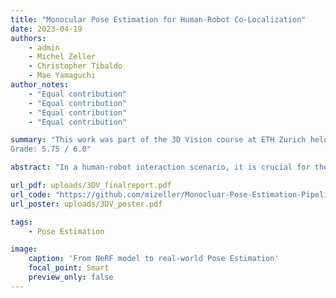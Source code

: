 ```yaml
---
title: "Monocular Pose Estimation for Human-Robot Co-Localization"
date: 2023-04-19
authors:
    - admin
    - Michel Zeller
    - Christopher Tibaldo
    - Mae Yamaguchi
author_notes:
    - "Equal contribution"
    - "Equal contribution"
    - "Equal contribution"
    - "Equal contribution"

summary: "This work was part of the 3D Vision course at ETH Zurich held by Prof. Dr. Marc Polleyfeys.
Grade: 5.75 / 6.0"

abstract: "In a human-robot interaction scenario, it is crucial for the different agents to be able to precisely localize each other in the shared environment, i.e. to visualize a planned trajectory. However, feature-based visual registration is an arduous task because feature matching between different camera streams is computationally expensive and challenging due to different points-of-view. In this work, we propose employing a monocular pose-estimation algorithm to obtain an initial guess of the spatial relationship, that can serve as a good prior for subsequent multi-agent posegraph optimisation."

url_pdf: uploads/3DV_finalreport.pdf
url_code: "https://github.com/mizeller/Monocluar-Pose-Estimation-Pipeline-for-Spot"
url_poster: uploads/3DV_poster.pdf

tags: 
    - Pose Estimation

image:
    caption: 'From NeRF model to real-world Pose Estimation'
    focal_point: Smart
    preview_only: false
---
```


